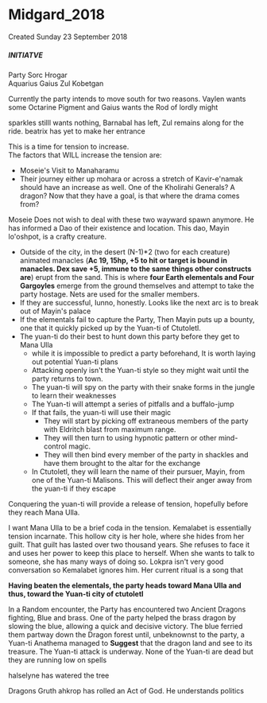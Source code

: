 # Midgard_2018
Created Sunday 23 September 2018


##### INITIATVE
Party
Sorc
Hrogar	
Aquarius
Gaius
Zul
Kobetgan




Currently the party intends to move south for two reasons. Vaylen wants some Octarine Pigment and Gaius wants the Rod of lordly might 

sparkles stilll wants nothing, Barnabal has left, Zul remains along for the ride. beatrix has yet to make her entrance

This is a time for tension to increase.  
The factors that WILL increase the tension are: 

* Moseie's Visit to Manaharamu
* Their journey either up mohara or across a stretch of Kavir-e'namak should have an increase as well. One of the Kholirahi Generals? A dragon? Now that they have a goal, is that where the drama comes from?


Moseie Does not wish to deal with these two wayward spawn anymore. He has informed a Dao of their existence and location. This dao, Mayin lo'oshpot, is a crafty creature.

* Outside of the city, in the desert (N-1)*2 (two for each creature) animated manacles (**Ac 19, 15hp, +5 to hit or target is bound in manacles. Dex save +5, immune to the same things other constructs are**)  erupt from the sand. This is where **four Earth elementals and Four Gargoyles** emerge from the ground themselves and attempt to take the party hostage. Nets are used for the smaller members.
* If they are successful, Iunno, honestly. Looks like the next arc is to break out of Mayin's palace
* If the elementals fail to capture the Party, Then Mayin puts up a bounty, one that it quickly picked up by the Yuan-ti of Ctutoletl.
* The yuan-ti do their best to hunt down this party before they get to Mana Ulla
	* while it is impossible to predict a party beforehand, It is worth laying out potential Yuan-ti plans
	* Attacking openly isn't the Yuan-ti style so they might wait until the party returns to  town.
	* The yuan-ti will spy on the party with their snake forms in the jungle to learn their weaknesses
	* The Yuan-ti will attempt a series of pitfalls and a buffalo-jump
	* If that fails, the yuan-ti will use their magic
		* They will start by picking off extraneous members of the party with Eldritch blast from maximum range. 
		* They will then turn to using hypnotic pattern or other mind-control magic.
		* They will then bind every member of the party in shackles and have them brought to the altar for the exchange
	* In Ctutoletl, they will learn the name of their pursuer, Mayin, from one of the Yuan-ti Malisons. This will deflect their anger away from the yuan-ti if they escape

Conquering the yuan-ti will provide a release of tension, hopefully before they reach Mana Ulla. 

I want Mana Ulla to be a brief coda in the tension. Kemalabet is essentially tension incarnate. This hollow city is her hole, where she hides from her guilt. That guilt has lasted over two thousand years. She refuses to face it and uses her power to keep this place to herself. When she wants to talk to someone, she has many ways of doing so. Lokpra isn't very good conversation so Kemalabet ignores him. Her current ritual is a song that 

**Having beaten the elementals, the party heads toward Mana Ulla and thus, toward the Yuan-ti city of ctutoletl**

In a Random encounter, the Party has encountered two Ancient Dragons fighting, Blue and brass. One of the party helped the brass dragon by slowing the blue, allowing a quick and decisive victory. The blue ferried them partway down the Dragon forest until, unbeknownst to the party, a Yuan-ti Anathema managed to **Suggest** that the dragon land and see to its treasure. The Yuan-ti attack is underway. None of the Yuan-ti are dead but they are running low on spells

halselyne has watered the tree

Dragons
Gruth  ahkrop has rolled an Act of God. He understands politics 


